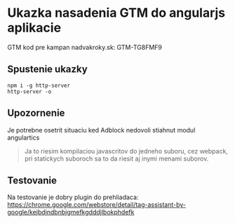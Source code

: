 # Ukazka nasadenia GTM do angularjs aplikacie

GTM kod pre kampan nadvakroky.sk: GTM-TG8FMF9

## Spustenie ukazky

    npm i -g http-server
    http-server -o

## Upozornenie

Je potrebne osetrit situaciu ked Adblock nedovoli stiahnut modul angulartics

> Ja to riesim kompilaciou javascritov do jedneho suboru, cez webpack, pri statickych suboroch sa to da riesit aj inymi menami suborov.

## Testovanie

Na testovanie je dobry plugin do prehliadaca: https://chrome.google.com/webstore/detail/tag-assistant-by-google/kejbdjndbnbjgmefkgdddjlbokphdefk